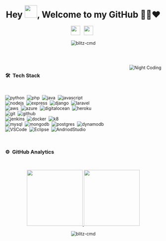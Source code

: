 <h1 align="center">Hey <img src="https://user-images.githubusercontent.com/59210571/126967002-557e2218-efc2-440f-ac1c-9a5b07f17bd0.gif" width="40px" />, Welcome to my GitHub 👨‍💻❤️</h1>

<p align="center">
<a href="https://www.linkedin.com/in/deep-debnath-504/"><img height="30" src="https://user-images.githubusercontent.com/59210571/126967808-92f6569c-f90e-4b95-9b09-14b77626f3db.png"></a>&nbsp;&nbsp;
<a href="mailto:deepdebnath613@gmail.com"><img height="30" src="https://user-images.githubusercontent.com/59210571/126968061-5bfb750c-d72d-44cc-a794-57807a3b5a44.png"></a>&nbsp;&nbsp;
<p align="center"> <img src="https://komarev.com/ghpvc/?username=blitz-cmd&label=Profile%20views&color=0e75b6&style=plastic" alt="blitz-cmd" /> </p>&nbsp;
</p>
<br>
<img alt="Night Coding" src="https://user-images.githubusercontent.com/59210571/126970405-2011b0a3-20d1-4d85-80d5-12183c6aa587.gif" align="right"/>


### 🛠 &nbsp;Tech Stack
<br>

![python](https://img.shields.io/badge/-Python-05122A?style=flat&logo=python)&nbsp;
![php](https://img.shields.io/badge/-PHP-05122A?style=flat&logo=php)&nbsp;
![java](https://img.shields.io/badge/-Java-05122A?style=flat&logo=java)&nbsp;
![javascript](https://img.shields.io/badge/-JavaScript-05122A?style=flat&logo=javascript)\
![nodejs](https://img.shields.io/badge/-Node.js-05122A?style=flat&logo=node.js)&nbsp;
![express](https://img.shields.io/badge/-Express-05122A?style=flat&logo=express)&nbsp;
![django](https://img.shields.io/badge/-Django-05122A?style=flat&logo=django)&nbsp;
![laravel](https://img.shields.io/badge/-Laravel-05122A?style=flat&logo=laravel)\
![aws](https://img.shields.io/badge/-AWS-05122A?style=flat&logo=amazonaws)&nbsp;
![azure](https://img.shields.io/badge/-Ms%20Azure-05122A?style=flat&logo=microsoftazure)&nbsp;
![digitalocean](https://img.shields.io/badge/-Digital%20Ocean-05122A?style=flat&logo=digitalocean)&nbsp;
![heroku](https://img.shields.io/badge/-Heroku-05122A?style=flat&logo=heroku)\
![git](https://img.shields.io/badge/-Git-05122A?style=flat&logo=git)&nbsp;
![github](https://img.shields.io/badge/-GitHub-05122A?style=flat&logo=github)\
![jenkins](https://img.shields.io/badge/-Jenkins-05122A?style=flat&logo=jenkins)&nbsp;
![docker](https://img.shields.io/badge/-Docker-05122A?style=flat&logo=docker)&nbsp;
![k8](https://img.shields.io/badge/-Kubernetes-05122A?style=flat&logo=kubernetes)\
![mysql](https://img.shields.io/badge/-MySQL-05122A?style=flat&logo=mysql)&nbsp;
![mongodb](https://img.shields.io/badge/-MongoDB-05122A?style=flat&logo=mongodb)&nbsp;
![postgres](https://img.shields.io/badge/-PostgreSQL-05122A?style=flat&logo=postgresql)&nbsp;
![dynamodb](https://img.shields.io/badge/-DynamoDB-05122A?style=flat&logo=amazondynamodb)\
![VSCode](https://img.shields.io/badge/-VS%20Code-05122A?style=flat&logo=visualstudiocode)&nbsp;
![Eclipse](https://img.shields.io/badge/-Eclipse%20IDE-05122A?style=flat&logo=eclipseide)&nbsp;
![AndriodStudio](https://img.shields.io/badge/-Android%20Studio-05122A?style=flat&logo=androidstudio)&nbsp;

<!-- <br><br><br><br> -->
<br>

### ⚙️ &nbsp;GitHub Analytics

<br>

<p align="center">
<a href="https://github.com/AVS1508">
  <img height="180em" src="https://github-readme-stats-eight-theta.vercel.app/api?username=blitz-cmd&show_icons=true&theme=algolia&include_all_commits=true&count_private=true"/>
  <img height="180em" src="https://github-readme-stats-eight-theta.vercel.app/api/top-langs/?username=blitz-cmd&layout=compact&langs_count=8&theme=algolia"/>
</a>
</p>
<p align="center"><img align="center" src="https://github-readme-streak-stats.herokuapp.com/?user=blitz-cmd&theme=algolia" alt="blitz-cmd"/></p>